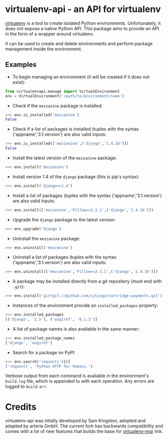 virtualenv-api - an API for virtualenv
======================================

[virtualenv](http://www.virtualenv.org/) is a tool to create isolated Python
environments.  Unfortunately, it does not expose a native Python API. This
package aims to provide an API in the form of a wrapper around virtualenv.

It can be used to create and delete environments and perform package management
inside the environment.

Examples
--------

* To begin managing an environment (it will be created if it does not exist):

```python
from virtualenvapi.manage import VirtualEnvironment
env = VirtualEnvironment('/path/to/environment/name')
```

* Check if the `mezzanine` package is installed:

```python
>>> env.is_installed('mezzanine')
False
```

* Check if a list of packages is installed (tuples with the syntax ('appname','3.1.version') are also valid inputs:

```python
>>> env.is_installed(['mezzanine',('django','1.4.16')])
False
```


* Install the latest version of the `mezzanine` package:

```python
>>> env.install('mezzanine')
```

* Install version 1.4 of the `django` package (this is pip's syntax):

```python
>>> env.install('django==1.4')
```

* Install a list of packages (tuples with the syntax ('appname','3.1.version') are also valid inputs:

```python
>>> env.install(['mezzanine','Pillow==2.2.1',('django','1.4.16')])
```

* Upgrade the `django` package to the latest version:

```python
>>> env.upgrade('django')
```

* Uninstall the `mezzanine` package:

```python
>>> env.uninstall('mezzanine')
```

* Uninstall a list of packages (tuples with the syntax ('appname','3.1.version') are also valid inputs:

```python
>>> env.uninstall(['mezzanine','Pillow==2.2.1',('django','1.4.16')])
```

* A package may be installed directly from a git repository (must end with `.git`):

```python
>>> env.install('git+git://github.com/sjkingo/cartridge-payments.git')
```

* Instances of the environment provide an `installed_packages` property:

```python
>>> env.installed_packages
[('django', '1.5'), ('wsgiref', '0.1.2')]
```

* A list of package names is also available in the same manner:

```python
>>> env.installed_package_names
['django', 'wsgiref']
```

* Search for a package on PyPI:

```python
>>> env.search('requests')[0]
('requests', 'Python HTTP for Humans.')
```

Verbose output from each command is available in the environment's `build.log`
file, which is appended to with each operation. Any errors are logged to `build.err`.


# Credits
virtualenv-api was initally developed by Sam Kingston, adopted and adapted by arteria GmbH. The current fork has backwards compatibility and comes with a lot of new features that builds the base for [virtualenv-mgr](https://github.com/arteria/virtualenv-mgr) link.
